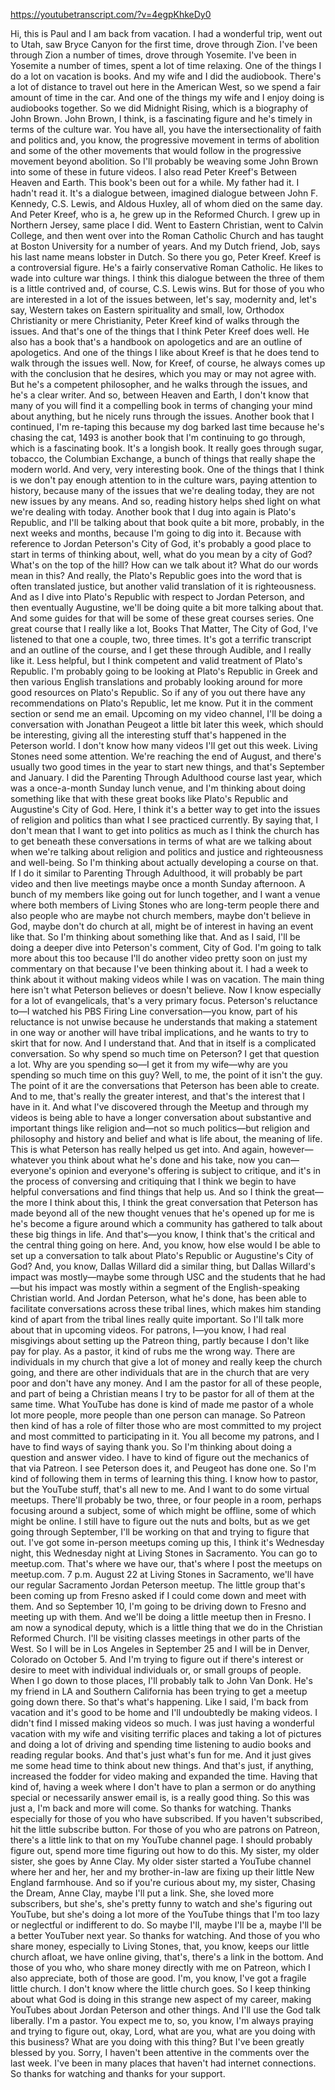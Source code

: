 https://youtubetranscript.com/?v=4egpKhkeDy0

 Hi, this is Paul and I am back from vacation. I had a wonderful trip, went out to Utah, saw Bryce Canyon for the first time, drove through Zion. I've been through Zion a number of times, drove through Yosemite. I've been in Yosemite a number of times, spent a lot of time relaxing. One of the things I do a lot on vacation is books. And my wife and I did the audiobook. There's a lot of distance to travel out here in the American West, so we spend a fair amount of time in the car. And one of the things my wife and I enjoy doing is audiobooks together. So we did Midnight Rising, which is a biography of John Brown. John Brown, I think, is a fascinating figure and he's timely in terms of the culture war. You have all, you have the intersectionality of faith and politics and, you know, the progressive movement in terms of abolition and some of the other movements that would follow in the progressive movement beyond abolition. So I'll probably be weaving some John Brown into some of these in future videos. I also read Peter Kreef's Between Heaven and Earth. This book's been out for a while. My father had it. I hadn't read it. It's a dialogue between, imagined dialogue between John F. Kennedy, C.S. Lewis, and Aldous Huxley, all of whom died on the same day. And Peter Kreef, who is a, he grew up in the Reformed Church. I grew up in Northern Jersey, same place I did. Went to Eastern Christian, went to Calvin College, and then went over into the Roman Catholic Church and has taught at Boston University for a number of years. And my Dutch friend, Job, says his last name means lobster in Dutch. So there you go, Peter Kreef. Kreef is a controversial figure. He's a fairly conservative Roman Catholic. He likes to wade into culture war things. I think this dialogue between the three of them is a little contrived and, of course, C.S. Lewis wins. But for those of you who are interested in a lot of the issues between, let's say, modernity and, let's say, Western takes on Eastern spirituality and small, low, Orthodox Christianity or mere Christianity, Peter Kreef kind of walks through the issues. And that's one of the things that I think Peter Kreef does well. He also has a book that's a handbook on apologetics and are an outline of apologetics. And one of the things I like about Kreef is that he does tend to walk through the issues well. Now, for Kreef, of course, he always comes up with the conclusion that he desires, which you may or may not agree with. But he's a competent philosopher, and he walks through the issues, and he's a clear writer. And so, between Heaven and Earth, I don't know that many of you will find it a compelling book in terms of changing your mind about anything, but he nicely runs through the issues. Another book that I continued, I'm re-taping this because my dog barked last time because he's chasing the cat, 1493 is another book that I'm continuing to go through, which is a fascinating book. It's a longish book. It really goes through sugar, tobacco, the Columbian Exchange, a bunch of things that really shape the modern world. And very, very interesting book. One of the things that I think is we don't pay enough attention to in the culture wars, paying attention to history, because many of the issues that we're dealing today, they are not new issues by any means. And so, reading history helps shed light on what we're dealing with today. Another book that I dug into again is Plato's Republic, and I'll be talking about that book quite a bit more, probably, in the next weeks and months, because I'm going to dig into it. Because with reference to Jordan Peterson's City of God, it's probably a good place to start in terms of thinking about, well, what do you mean by a city of God? What's on the top of the hill? How can we talk about it? What do our words mean in this? And really, the Plato's Republic goes into the word that is often translated justice, but another valid translation of it is righteousness. And as I dive into Plato's Republic with respect to Jordan Peterson, and then eventually Augustine, we'll be doing quite a bit more talking about that. And some guides for that will be some of these great courses series. One great course that I really like a lot, Books That Matter, The City of God, I've listened to that one a couple, two, three times. It's got a terrific transcript and an outline of the course, and I get these through Audible, and I really like it. Less helpful, but I think competent and valid treatment of Plato's Republic. I'm probably going to be looking at Plato's Republic in Greek and then various English translations and probably looking around for more good resources on Plato's Republic. So if any of you out there have any recommendations on Plato's Republic, let me know. Put it in the comment section or send me an email. Upcoming on my video channel, I'll be doing a conversation with Jonathan Peugeot a little bit later this week, which should be interesting, giving all the interesting stuff that's happened in the Peterson world. I don't know how many videos I'll get out this week. Living Stones need some attention. We're reaching the end of August, and there's usually two good times in the year to start new things, and that's September and January. I did the Parenting Through Adulthood course last year, which was a once-a-month Sunday lunch venue, and I'm thinking about doing something like that with these great books like Plato's Republic and Augustine's City of God. Here, I think it's a better way to get into the issues of religion and politics than what I see practiced currently. By saying that, I don't mean that I want to get into politics as much as I think the church has to get beneath these conversations in terms of what are we talking about when we're talking about religion and politics and justice and righteousness and well-being. So I'm thinking about actually developing a course on that. If I do it similar to Parenting Through Adulthood, it will probably be part video and then live meetings maybe once a month Sunday afternoon. A bunch of my members like going out for lunch together, and I want a venue where both members of Living Stones who are long-term people there and also people who are maybe not church members, maybe don't believe in God, maybe don't do church at all, might be of interest in having an event like that. So I'm thinking about something like that. And as I said, I'll be doing a deeper dive into Peterson's comment, City of God. I'm going to talk more about this too because I'll do another video pretty soon on just my commentary on that because I've been thinking about it. I had a week to think about it without making videos while I was on vacation. The main thing here isn't what Peterson believes or doesn't believe. Now I know especially for a lot of evangelicals, that's a very primary focus. Peterson's reluctance to—I watched his PBS Firing Line conversation—you know, part of his reluctance is not unwise because he understands that making a statement in one way or another will have tribal implications, and he wants to try to skirt that for now. And I understand that. And that in itself is a complicated conversation. So why spend so much time on Peterson? I get that question a lot. Why are you spending so—I get it from my wife—why are you spending so much time on this guy? Well, to me, the point of it isn't the guy. The point of it are the conversations that Peterson has been able to create. And to me, that's really the greater interest, and that's the interest that I have in it. And what I've discovered through the Meetup and through my videos is being able to have a longer conversation about substantive and important things like religion and—not so much politics—but religion and philosophy and history and belief and what is life about, the meaning of life. This is what Peterson has really helped us get into. And again, however—whatever you think about what he's done and his take, now you can—everyone's opinion and everyone's offering is subject to critique, and it's in the process of conversing and critiquing that I think we begin to have helpful conversations and find things that help us. And so I think the great—the more I think about this, I think the great conversation that Peterson has made beyond all of the new thought venues that he's opened up for me is he's become a figure around which a community has gathered to talk about these big things in life. And that's—you know, I think that's the critical and the central thing going on here. And, you know, how else would I be able to set up a conversation to talk about Plato's Republic or Augustine's City of God? And, you know, Dallas Willard did a similar thing, but Dallas Willard's impact was mostly—maybe some through USC and the students that he had—but his impact was mostly within a segment of the English-speaking Christian world. And Jordan Peterson, what he's done, has been able to facilitate conversations across these tribal lines, which makes him standing kind of apart from the tribal lines really quite important. So I'll talk more about that in upcoming videos. For patrons, I—you know, I had real misgivings about setting up the Patreon thing, partly because I don't like pay for play. As a pastor, it kind of rubs me the wrong way. There are individuals in my church that give a lot of money and really keep the church going, and there are other individuals that are in the church that are very poor and don't have any money. And I am the pastor for all of these people, and part of being a Christian means I try to be pastor for all of them at the same time. What YouTube has done is kind of made me pastor of a whole lot more people, more people than one person can manage. So Patreon then kind of has a role of filter those who are most committed to my project and most committed to participating in it. You all become my patrons, and I have to find ways of saying thank you. So I'm thinking about doing a question and answer video. I have to kind of figure out the mechanics of that via Patreon. I see Peterson does it, and Peugeot has done one. So I'm kind of following them in terms of learning this thing. I know how to pastor, but the YouTube stuff, that's all new to me. And I want to do some virtual meetups. There'll probably be two, three, or four people in a room, perhaps focusing around a subject, some of which might be offline, some of which might be online. I still have to figure out the nuts and bolts, but as we get going through September, I'll be working on that and trying to figure that out. I've got some in-person meetups coming up this, I think it's Wednesday night, this Wednesday night at Living Stones in Sacramento. You can go to meetup.com. That's where we have our, that's where I post the meetups on meetup.com. 7 p.m. August 22 at Living Stones in Sacramento, we'll have our regular Sacramento Jordan Peterson meetup. The little group that's been coming up from Fresno asked if I could come down and meet with them. And so September 10, I'm going to be driving down to Fresno and meeting up with them. And we'll be doing a little meetup then in Fresno. I am now a synodical deputy, which is a little thing that we do in the Christian Reformed Church. I'll be visiting classes meetings in other parts of the West. So I will be in Los Angeles in September 25 and I will be in Denver, Colorado on October 5. And I'm trying to figure out if there's interest or desire to meet with individual individuals or, or small groups of people. When I go down to those places, I'll probably talk to John Van Donk. He's my friend in LA and Southern California has been trying to get a meetup going down there. So that's what's happening. Like I said, I'm back from vacation and it's good to be home and I'll undoubtedly be making videos. I didn't find I missed making videos so much. I was just having a wonderful vacation with my wife and visiting terrific places and taking a lot of pictures and doing a lot of driving and spending time listening to audio books and reading regular books. And that's just what's fun for me. And it just gives me some head time to think about new things. And that's just, if anything, increased the fodder for video making and expanded the time. Having that kind of, having a week where I don't have to plan a sermon or do anything special or necessarily answer email is, is a really good thing. So this was just a, I'm back and more will come. So thanks for watching. Thanks especially for those of you who have subscribed. If you haven't subscribed, hit the little subscribe button. For those of you who are patrons on Patreon, there's a little link to that on my YouTube channel page. I should probably figure out, spend more time figuring out how to do this. My sister, my older sister, she goes by Anne Clay. My older sister started a YouTube channel where her and her, her and my brother-in-law are fixing up their little New England farmhouse. And so if you're curious about my, my sister, Chasing the Dream, Anne Clay, maybe I'll put a link. She, she loved more subscribers, but she's, she's pretty funny to watch and she's figuring out YouTube, but she's doing a lot more of the YouTube things that I'm too lazy or neglectful or indifferent to do. So maybe I'll, maybe I'll be a, maybe I'll be a better YouTuber next year. So thanks for watching. And those of you who share money, especially to Living Stones, that, you know, keeps our little church afloat, we have online giving, that's, there's a link in the bottom. And those of you who, who share money directly with me on Patreon, which I also appreciate, both of those are good. I'm, you know, I've got a fragile little church. I don't know where the little church goes. So I keep thinking about what God is doing in this strange new aspect of my career, making YouTubes about Jordan Peterson and other things. And I'll use the God talk liberally. I'm a pastor. You expect me to, so, you know, I'm always praying and trying to figure out, okay, Lord, what are you, what are you doing with this business? What are you doing with this thing? But I've been greatly blessed by you. Sorry, I haven't been attentive in the comments over the last week. I've been in many places that haven't had internet connections. So thanks for watching and thanks for your support.